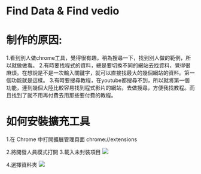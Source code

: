 # Find Data & Find vedio

# 制作的原因:
1.看到別人做chrome工具，覺得很有趣，稍為搜尋一下，找到別人做的範例，所以就做做看。
2.有時要找程式的資料，總是要切換不同的網站去找資料，覺得很麻煩。在想說是不是一次輸入關鍵字，就可以直接找最大的幾個網站的資料。第一個功能就是這樣。
3.有時要搜尋教程，在youtube都搜尋不到，所以就將第一個功能，連到幾個大陸比較容易找到程式影片的網站，去做搜尋，方便我找教程。而且找到了就不用再付費去用那些要付費的教程。

# 如何安裝擴充工具

1.在 Chrome 中打開擴展管理頁面 
chrome://extensions

2.將開發人員模式打開
3.載入未封裝項目
![](https://i.imgur.com/DlzCRmQ.png)

4.選擇資料夾
![](https://i.imgur.com/eDMO7IF.png)
